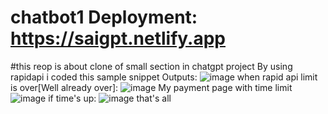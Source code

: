 # chatbot1 Deployment: https://saigpt.netlify.app
#this reop is about clone of small section in chatgpt project 
By using rapidapi i coded this sample snippet
Outputs:
![image](https://github.com/sunstromium/chatbot1/assets/118994059/6baa7943-b27f-4512-ad51-ea103734a5c3)
when rapid api limit is over[Well already over]:
![image](https://github.com/sunstromium/chatbot1/assets/118994059/d36bb960-1e50-400a-8b56-124bbdb1dd3e)
My payment page with time limit
![image](https://github.com/sunstromium/chatbot1/assets/118994059/6fd41210-f8c8-4ab1-96b4-5c7418351373)
if time's up:
![image](https://github.com/sunstromium/chatbot1/assets/118994059/a1653ce0-72dc-4fec-a10c-649e59ff4a5d)
that's all
